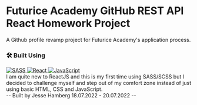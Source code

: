 # Futurice Academy GitHub REST API React Homework Project

 A Github profile revamp project for Futurice Academy's application process.

### 🛠️ Built Using
<a href="https://reactjs.org/" target="_blank">
<img alt="SASS" src="https://img.shields.io/static/v1?style=for-the-badge&message=SASS&color=E37383&logo=SASS&logoColor=00ffff&label=">
</a>
<a href="https://sass-lang.com/" target="_blank">
<img alt="React" src="https://img.shields.io/static/v1?style=for-the-badge&message=React&color=20232A&logo=React&logoColor=00ffff&label=">
</a>
<a href="https://developer.mozilla.org/en-US/docs/Web/JavaScript" target="_blank">
<img alt="JavaScript" src="https://img.shields.io/static/v1?style=for-the-badge&message=JavaScript&color=222222&logo=JavaScript&logoColor=F7DF1E&label=">
</a>
<br>
I am quite new to ReactJS and this is my first time using SASS/SCSS but I decided to challenge myself and step out of my comfort zone instead of just using basic HTML, CSS and JavaScript.
<br>
-- Built by Jesse Hamberg 18.07.2022 - 20.07.2022 --
